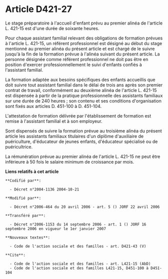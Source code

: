 # Article D421-27

Le stage préparatoire à l'accueil d'enfant prévu au premier alinéa de l'article L. 421-15 est d'une durée de soixante heures.

Pour chaque assistant familial relevant des obligations de formation prévues à l'article L. 421-15, un référent professionnel
est désigné au début du stage mentionné au premier alinéa du présent article et est chargé de le suivre jusqu'à la fin de la
formation prévue à l'alinéa suivant du présent article. La personne désignée comme référent professionnel ne doit pas être en
position d'exercer professionnellement le suivi d'enfants confiés à l'assistant familial.

La formation adaptée aux besoins spécifiques des enfants accueillis que doit suivre tout assistant familial dans le délai de
trois ans après son premier contrat de travail, conformément au deuxième alinéa de l'article L. 421-15 est dispensée à partir
de la pratique professionnelle des assistants familiaux sur une durée de 240 heures ; son contenu et ses conditions
d'organisation sont fixés aux articles D. 451-100 à D. 451-104.

L'attestation de formation délivrée par l'établissement de formation est remise à l'assistant familial et à son employeur.

Sont dispensés de suivre la formation prévue au troisième alinéa du présent article les assistants familiaux titulaires d'un
diplôme d'auxiliaire de puériculture, d'éducateur de jeunes enfants, d'éducateur spécialisé ou de puéricultrice.

La rémunération prévue au premier alinéa de l'article L. 421-15 ne peut être inférieure à 50 fois le salaire minimum de
croissance par mois.

**Liens relatifs à cet article**

	**Codifié par**:

	  - Décret n°2004-1136 2004-10-21

	**Modifié par**:

	  - Décret n°2006-464 du 20 avril 2006 - art. 5 () JORF 22 avril 2006

	**Transféré par**:

	  - Décret n°2006-1153 du 14 septembre 2006 - art. 1 () JORF 16 septembre 2006 en vigueur le 1er janvier 2007

	**Nouveaux textes**:

	  - Code de l'action sociale et des familles - art. D421-43 (V)

	**Cite**:

	  - Code de l'action sociale et des familles - art. L421-15 (AbD)
	  - Code de l'action sociale et des familles L421-15, D451-100 à D451-104
